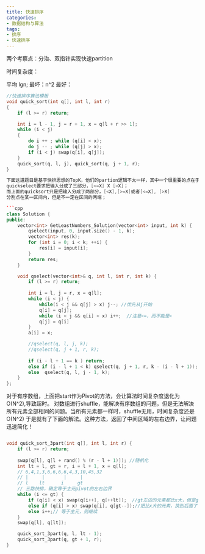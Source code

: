 ```yaml
---
title: 快速排序
categories:
- 数据结构与算法
tags: 
- 排序
- 快速排序
---
```


两个考察点：分治、双指针实现快速partition

时间复杂度：

平均 lgn;
最坏：n^2
最好：

```cpp
//快速排序算法模板
void quick_sort(int q[], int l, int r)
{
    if (l >= r) return;

    int i = l - 1, j = r + 1, x = q[l + r >> 1];
    while (i < j)
    {
        do i ++ ; while (q[i] < x);
        do j -- ; while (q[j] > x);
        if (i < j) swap(q[i], q[j]);
    }
    quick_sort(q, l, j), quick_sort(q, j + 1, r);
}

下面这道题目是基于快排思想的TopK，他们的partion逻辑不太一样，其中一个很重要的点在于：
quickselect要求把输入分成了三部分，[<=X] X [>X]；
而上面的quicksort只是把输入分成了两部分，[<X],[>=X]或者[<=X], [>X]
分割点在某一区间内，但是不一定在区间的两端；

```cpp
class Solution {
public:
    vector<int> GetLeastNumbers_Solution(vector<int> input, int k) {
        qselect(input, 0, input.size() - 1, k);
        vector<int> res(k);
        for (int i = 0; i < k; ++i) {
            res[i] = input[i];
        }
        return res;
    }

    void qselect(vector<int>& q, int l, int r, int k) {
        if (l >= r) return;
        
        int i = l, j = r, x = q[l];
        while (i < j) {
            while(i < j && q[j] > x) j--; //优先从j开始
            q[i] = q[j];
            while (i < j && q[i] < x) i++;  //注意<=，而不能是<
            q[j] = q[i]
        }  
        a[i] = x;

        //qselect(q, l, j, k);
        //qselect(q, j + 1, r, k);
        
        if (i - l + 1 == k ) return;
        else if (i - l + 1 < k) qselect(q, j + 1, r, k - (i - l + 1)); 
        else  qselect(q, l, j - 1, k);
    }
};
```

对于有序数组，上面把start作为Pivot的方法，会让算法时间复杂度退化为O(N^2),导致超时。
对数组进行shuffle，能解决有序数组的问题，但是无法解决所有元素全部相同的问题。当所有元素都一样时，shuffle无用，时间复杂度还是O(N^2)
于是就有了下面的解法。这种方法，返回了中间区域的左右边界，让问题迅速简化！

```cpp

void quick_sort_3part(int q[], int l, int r) {
    if (l >= r) return;
    
    swap(q[l], q[l + rand() % (r - l + 1)]); //随机化
    int lt = l, gt = r, i = l + 1, x = q[l];
    // 6,4,1,3,6,6,6,6,4,3,10,45,32
    // |     |       |     |
    // l    lt      i     gt
    // 三路快排，确定等于主元pivot的左右边界
    while (i <= gt) {
        if (q[i] < x) swap(q[i++], q[++lt]);  //gt左边的元素都比x大，但是gt指向的不一定大
        else if (q[i] > x) swap(q[i], q[gt--]);//把比x大的元素，换到后面了；但换回来的元素不一定“满足条件”，所以i不能变，需要再比较一次！
        else i++;// 等于主元，则继续
    }
    swap(q[l], q[lt]);

    quick_sort_3part(q, l, lt - 1);
    quick_sort_3part(q, gt + 1, r);
}
```
